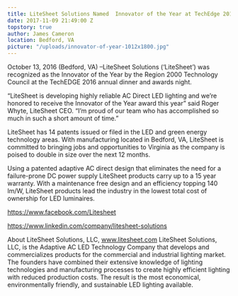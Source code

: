 ```yaml
---
title: LiteSheet Solutions Named  Innovator of the Year at TechEdge 2016
date: 2017-11-09 21:49:00 Z
topstory: true
author: James Cameron
location: Bedford, VA
picture: "/uploads/innovator-of-year-1012x1800.jpg"
---
```


October 13, 2016 (Bedford, VA) –LiteSheet Solutions (‘LiteSheet’) was recognized as the Innovator of the Year by the Region 2000 Technology Council at the TechEDGE 2016 annual dinner and awards night.

“LiteSheet is developing highly reliable AC Direct LED lighting and we’re honored to receive the Innovator of the Year award this year” said Roger Whyte, LiteSheet CEO. “I’m proud of our team who has accomplished so much in such a short amount of time.”

LiteSheet has 14 patents issued or filed in the LED and green energy technology areas. With manufacturing located in Bedford, VA, LiteSheet is committed to bringing jobs and opportunities to Virginia as the company is poised to double in size over the next 12 months.

Using a patented adaptive AC direct design that eliminates the need for a failure-prone DC power supply LiteSheet products carry up to a 15 year warranty. With a maintenance free design and an efficiency topping 140 lm/W, LiteSheet products lead the industry in the lowest total cost of ownership for LED luminaires.

https://www.facebook.com/Litesheet

https://www.linkedin.com/company/litesheet-solutions

About LiteSheet Solutions, LLC, www.litesheet.com
LiteSheet Solutions, LLC, is the Adaptive AC LED Technology Company that develops and commercializes products for the commercial and industrial lighting market. The founders have combined their extensive knowledge of lighting technologies and manufacturing processes to create highly efficient lighting with reduced production costs. The result is the most economical, environmentally friendly, and sustainable LED lighting available.